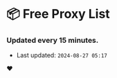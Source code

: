# :package: Free Proxy List
### Updated every 15 minutes.

- Last updated: `2024-08-27 05:17`

:heart:
